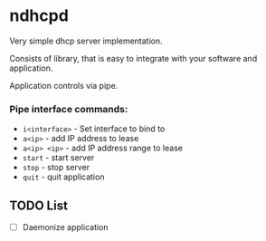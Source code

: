 # ndhcpd
Very simple dhcp server implementation.

Consists of library, that is easy to integrate with your software and application.

Application controls via pipe.

### Pipe interface commands:
* `i<interface>` - Set interface to bind to
* `a<ip>` - add IP address to lease
* `a<ip> <ip>` - add IP address range to lease
* `start` - start server
* `stop` - stop server
* `quit` - quit application

## TODO List
- [ ] Daemonize application
